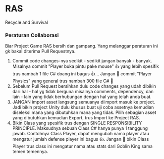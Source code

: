 # RAS

Recycle and Survival

### Peraturan Collaborasi
Biar Project Game RAS bersih dan gampang.
Yang melanggar peraturan ini gk bakal diterima Pull Requestnya.

1. Commit code changes-nya sedikit - sedikit jangan banyak - banyak. Misalnya commit "Player buka pintu pake mouse" 👍 yang lebih spesifik trus nambah 1 file C# doang ini bagus 👍... Jangan 🚫 commit "Player Physics" yang general trus nambah 300 file C# 🚫
2. Sebelum Pull Request bersihkan dulu code changes yang udah dibikin dari hal - hal yg tidak berguna misalnya comments, dependency, dan lain - lain yang tidak berhubungan dengan hal yang telah anda buat.
3. JANGAN import asset langsung semuanya diimport masuk ke project. Jadi bikin project Unity dulu khusus buat uji coba assetnya kemudian diseleksi mana yang dibutuhkan mana yang tidak. Pilih sebagian asset yang dibutuhkan kemudian Export, trus Import ke Project RAS.
4. Bikin Class yang spesifik trus dengan SINGLE RESPONSIBILITY PRINCIPLE. Maksudnya sebuah Class C# hanya punya 1 tanggung jawab. Contohnya Class Player, dapat mengubah nama player atau mengatur jumlah defense player ini bagus 👍. Jangan 🚫 bikin Class Player trus class ini mengatur nama atau stats dari Goblin King sama temen temennya. 
